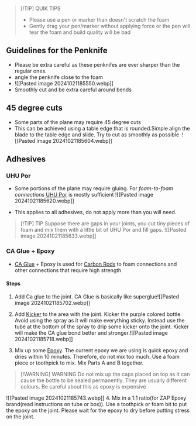 
> [!TIP] QUIK TIPS
> - Please use a pen or marker than doesn't scratch the foam
> - Gently drag your pen/marker without applying force or the pen will tear the foam and build quality will be bad

## Guidelines for the Penknife

- Please be extra careful as these penknifes are ever sharper than the regular ones.
- angle the penknife close to the foam
- ![[Pasted image 20241021185550.webp]]
- Smoothly cut and be extra careful around bends

## 45 degree cuts

- Some parts of the plane may require 45 degree cuts
- This can be achieved using a table edge that is rounded.Simple align the blade to the table edge and slide. Try to cut as smoothly as possible 
![[Pasted image 20241021185604.webp]]

## Adhesives

### UHU Por

- Some portions of the plane may require gluing. For _foam-to-foam connections_ [UHU Por](Adhesives.md#^2de2c6) is mostly sufficient
![[Pasted image 20241021185620.webp]]

- This applies to all adhesives, do not apply more than you will need.
>[!TIP] TIP
>Suppose there are gaps in your joints, you cut tiny pieces of foam and mix them with a little bit of UHU Por and fill gaps.
 ![[Pasted image 20241021185633.webp]]

### CA Glue + Epoxy

- [CA Glue](Adhesives.md#^321b04) + Epoxy is used for [Carbon Rods](Aeromodelling.md#^7e8dea) to foam connections and other connections that require high strength

#### Steps

1. Add Ca glue to the joint. CA Glue is basically like superglue![[Pasted image 20241021185702.webp]]

2. Add [Kicker](Adhesives.md#^a4f58b) to the area with the joint. Kicker the purple colored bottle. Avoid using the spray as it will make everything sticky. Instead use the tube at the bottom of the spray to drip some kicker onto the joint. Kicker will make the CA glue bond better and stronger.![[Pasted image 20241021185718.webp]]
    
3. Mix up some [Epoxy](Adhesives.md#^975aeb). The current epoxy we are using is quick epoxy and dries within 10 minutes. Therefore, do not mix too much. Use a foam piece or toothpick to mix. Mix Parts A and B together. 

> [!WARNING] WARNING
> Do not mix up the caps placed on top as it can cause the bottle to be sealed permanently. They are usually different colours. Be careful about this as epoxy is expensive  

   ![[Pasted image 20241021185743.webp]]
4. Mix in a 1:1 ratio(for ZAP Epoxy brand(read instructions on tube or box)). Use a toothpick or foam bit to put the epoxy on the joint. Please wait for the epoxy to dry before putting stress on the joint.